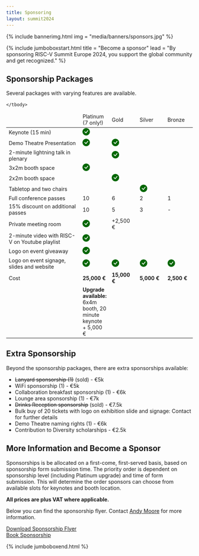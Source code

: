 ```yaml
---
title: Sponsoring
layout: summit2024
---
```


{% include bannerimg.html
    img = "media/banners/sponsors.jpg"
%}

{% include jumboboxstart.html
    title = "Become a sponsor"
    lead = "By sponsoring RISC-V Summit Europe 2024, you support the global community and get recognized."
%}

## Sponsorship Packages

Several packages with varying features are available.

<table cellpadding="4" class="sponsor-table">
    <thead>
        <tr>
            <td width="40%"></td>
            <td width="15%" class="sponsor-platinum">Platinum <br/>(7 only!)</td>
            <td width="15%" class="sponsor-gold">Gold</td>
            <td width="15%" class="sponsor-silver">Silver</td>
            <td width="15%" class="sponsor-bronze">Bronze</td>
        </tr>
    </thead>
    <tbody>
        <tr>
            <td>Keynote (15 min)</td>
            <td class="sponsor-platinum"><img src="/assets/icons/check-circle-fill-green.svg" height="20"></td>
            <td class="sponsor-gold"></td>
            <td class="sponsor-silver"></td>
            <td class="sponsor-bronze"></td>
        </tr>
        <tr>
            <td>Demo Theatre Presentation</td>
            <td class="sponsor-platinum"><img src="/assets/icons/check-circle-fill-green.svg" height="20"></td>
            <td class="sponsor-gold"><img src="/assets/icons/check-circle-fill-green.svg" height="20"></td>
            <td class="sponsor-silver"></td>
            <td class="sponsor-bronze"></td>
        </tr>
        <tr>
            <td>2-minute lightning talk in plenary</td>
            <td class="sponsor-platinum"></td>
            <td class="sponsor-gold"><img src="/assets/icons/check-circle-fill-green.svg" height="20"></td>
            <td class="sponsor-silver"></td>
            <td class="sponsor-bronze"></td>
        </tr>
        <tr>
            <td>3x2m booth space</td>
            <td class="sponsor-platinum"><img src="/assets/icons/check-circle-fill-green.svg" height="20"></td>
            <td class="sponsor-gold"></td>
            <td class="sponsor-silver"></td>
            <td class="sponsor-bronze"></td>
        </tr>
        <tr>
            <td>2x2m booth space</td>
            <td class="sponsor-platinum"></td>
            <td class="sponsor-gold"><img src="/assets/icons/check-circle-fill-green.svg" height="20"></td>
            <td class="sponsor-silver"></td>
            <td class="sponsor-bronze"></td>
        </tr>
        <tr>
            <td>Tabletop and two chairs</td>
            <td class="sponsor-platinum"></td>
            <td class="sponsor-gold"></td>
            <td class="sponsor-silver"><img src="/assets/icons/check-circle-fill-green.svg" height="20"></td>
            <td class="sponsor-bronze"></td>
        </tr>
        <tr>
            <td>Full conference passes</td>
            <td class="sponsor-platinum">10</td>
            <td class="sponsor-gold">6</td>
            <td class="sponsor-silver">2</td>
            <td class="sponsor-bronze">1</td>
        </tr>
        <tr>
            <td>15% discount on additional passes</td>
            <td class="sponsor-platinum">10</td>
            <td class="sponsor-gold">5</td>
            <td class="sponsor-silver">3</td>
            <td class="sponsor-bronze">-</td>
        </tr>
        <tr>
            <td>Private meeting room</td>
            <td class="sponsor-platinum"><img src="/assets/icons/check-circle-fill-green.svg" height="20"></td>
            <td class="sponsor-gold">+2,500 €</td>
            <td class="sponsor-silver"></td>
            <td class="sponsor-bronze"></td>
        </tr>
        <tr>
            <td>2-minute video with RISC-V on Youtube playlist</td>
            <td class="sponsor-platinum"><img src="/assets/icons/check-circle-fill-green.svg" height="20"></td>
            <td class="sponsor-gold"></td>
            <td class="sponsor-silver"></td>
            <td class="sponsor-bronze"></td>
        </tr>
        <tr>
            <td>Logo on event giveaway</td>
            <td class="sponsor-platinum"><img src="/assets/icons/check-circle-fill-green.svg" height="20"></td>
            <td class="sponsor-gold"></td>
            <td class="sponsor-silver"></td>
            <td class="sponsor-bronze"></td>
        </tr>
        <tr>
            <td>Logo on event signage, slides and website</td>
            <td class="sponsor-platinum"><img src="/assets/icons/check-circle-fill-green.svg" height="20"></td>
            <td class="sponsor-gold"><img src="/assets/icons/check-circle-fill-green.svg" height="20"></td>
            <td class="sponsor-silver"><img src="/assets/icons/check-circle-fill-green.svg" height="20"></td>
            <td class="sponsor-bronze"><img src="/assets/icons/check-circle-fill-green.svg" height="20"></td>
        </tr>
        <tr>
            <td>Cost</td>
            <td class="sponsor-platinum"><strong>25,000 €</strong></td>
            <td class="sponsor-gold"><strong>15,000 €</strong></td>
            <td class="sponsor-silver"><strong>5,000 €</strong></td>
            <td class="sponsor-bronze"><strong>2,500 €</strong></td>
        </tr>
        <tr>
            <td></td>
            <td class="sponsor-platinum"><strong>Upgrade available:</strong><br/>6x4m booth, 20 minute keynote<br/>+ 5,000 €</td>
            <td></td>
            <td></td>
            <td></td>
        </tr>

    </tbody>
</table>

## Extra Sponsorship

Beyond the sponsorship packages, there are extra sponsorships available:

- ~~Lanyard sponsorship (1)~~ (sold) - €5k
- WiFi sponsorship (1) - €5k
- Collaboration breakfast sponsorship (1) - €6k
- Lounge area sponsorship (1) - €7k
- ~~Drinks Reception sponsorship~~ (sold) - €7.5k
- Bulk buy of 20 tickets with logo on exhibition slide and signage: Contact for further details
- Demo Theatre naming rights (1) - €6k
- Contribution to Diversity scholarships - €2.5k

## More Information and Become a Sponsor

Sponsorships is be allocated on a first-come, first-served basis, based on
sponsorship form submission time. The priority order is dependent on sponsorship
level (including Platinum upgrade) and time of form submission. This will
determine the order sponsors can choose from available slots for keynotes and
booth location.

**All prices are plus VAT where applicable.**

Below you can find the sponsorship flyer. Contact [Andy Moore](mailto:andy@riscv.org) for more information.

<div class="container">
    <div class="row">
        <div class="col-lg-6 my-2 d-flex justify-content-center align-items-center">
            <a href="media/RISC-VSummitEuropeSponsorship2024.pdf" role="button" class="btn btn-lg" style="background-color: var(--riscv-y); border-color: var(--riscv-y);">Download Sponsorship Flyer</a>
        </div>
        <div class="col-lg-6 my-2 d-flex justify-content-center">
        <a href="https://kit-react.de/portal/init?mnemonic=RISC-V-2024-Industry-Partner-Application" role="button" class="btn btn-lg" style="background-color: var(--riscv-y); border-color: var(--riscv-y);">Book Sponsorship</a>
        </div>
    </div>
</div>

{% include jumboboxend.html %}
